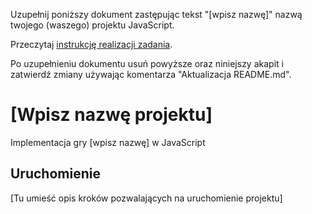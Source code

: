 Uzupełnij poniższy dokument zastępując tekst "[wpisz nazwę]" nazwą
twojego (waszego) projektu JavaScript.
 
Przeczytaj [instrukcję realizacji zadania](doc/zadanie.md).

Po uzupełnieniu dokumentu usuń powyższe oraz niniejszy akapit
i zatwierdź zmiany używając komentarza "Aktualizacja README.md".

# [Wpisz nazwę projektu]
Implementacja gry [wpisz nazwę] w JavaScript

## Uruchomienie
[Tu umieść opis kroków pozwalających na uruchomienie projektu]
